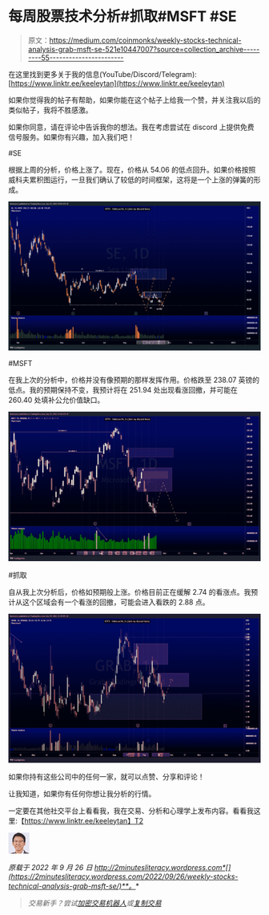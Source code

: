 # 每周股票技术分析#抓取#MSFT #SE

> 原文：<https://medium.com/coinmonks/weekly-stocks-technical-analysis-grab-msft-se-521e10447007?source=collection_archive---------55----------------------->

在这里找到更多关于我的信息(YouTube/Discord/Telegram):[https://www.linktr.ee/keeleytan](https://www.linktr.ee/keeleytan)

如果你觉得我的帖子有帮助，如果你能在这个帖子上给我一个赞，并关注我以后的类似帖子，我将不胜感激。

如果你同意，请在评论中告诉我你的想法。我在考虑尝试在 discord 上提供免费信号服务。如果你有兴趣，加入我们吧！

#SE

根据上周的分析，价格上涨了。现在，价格从 54.06 的低点回升。如果价格按照威科夫累积图运行，一旦我们确认了较低的时间框架，这将是一个上涨的弹簧的形成。

![](img/bc703425b7486a246d694b39a3786947.png)

#MSFT

在我上次的分析中，价格并没有像预期的那样发挥作用。价格跌至 238.07 英镑的低点。我的预期保持不变，我预计将在 251.94 处出现看涨回撤，并可能在 260.40 处填补公允价值缺口。

![](img/d0504b13439466f8afd30deb0681049b.png)

#抓取

自从我上次分析后，价格如预期般上涨。价格目前正在缓解 2.74 的看涨点。我预计从这个区域会有一个看涨的回撤，可能会进入看跌的 2.88 点。

![](img/5b60c9d353fd074073d7f7de13aa7b67.png)

如果你持有这些公司中的任何一家，就可以点赞、分享和评论！

让我知道，如果你有任何你想让我分析的行情。

一定要在其他社交平台上看看我，我在交易、分析和心理学上发布内容。看看我这里:【https://www.linktr.ee/keeleytan】T2

![](img/ddfbecd030d7a0390beaa9f078b50b2c.png)

*原载于 2022 年 9 月 26 日 http://2minutesliteracy.wordpress.com*[](https://2minutesliteracy.wordpress.com/2022/09/26/weekly-stocks-technical-analysis-grab-msft-se/)**。**

> *交易新手？尝试[加密交易机器人](/coinmonks/crypto-trading-bot-c2ffce8acb2a)或[复制交易](/coinmonks/top-10-crypto-copy-trading-platforms-for-beginners-d0c37c7d698c)*